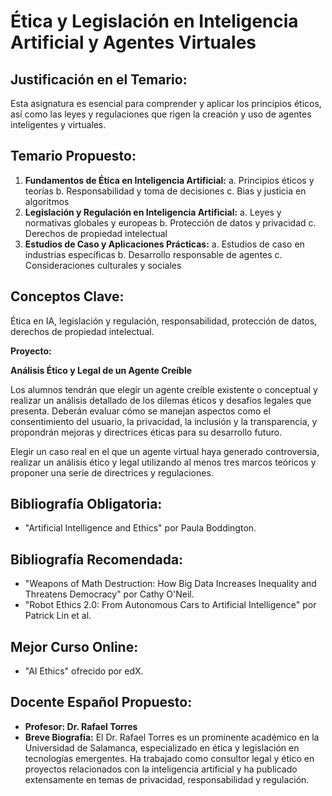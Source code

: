 # Ética y Legislación en Inteligencia Artificial y Agentes Virtuales

## Justificación en el Temario:

Esta asignatura es esencial para comprender y aplicar los principios éticos, así como las leyes y regulaciones que rigen la creación y uso de agentes inteligentes y virtuales.

## Temario Propuesto:

1. **Fundamentos de Ética en Inteligencia Artificial:**
a. Principios éticos y teorías
b. Responsabilidad y toma de decisiones
c. Bias y justicia en algoritmos
2. **Legislación y Regulación en Inteligencia Artificial:**
a. Leyes y normativas globales y europeas
b. Protección de datos y privacidad
c. Derechos de propiedad intelectual
3. **Estudios de Caso y Aplicaciones Prácticas:**
a. Estudios de caso en industrias específicas
b. Desarrollo responsable de agentes
c. Consideraciones culturales y sociales

## Conceptos Clave:

Ética en IA, legislación y regulación, responsabilidad, protección de datos, derechos de propiedad intelectual.

**Proyecto:** 

**Análisis Ético y Legal de un Agente Creíble**

Los alumnos tendrán que elegir un agente creíble existente o conceptual y realizar un análisis detallado de los dilemas éticos y desafíos legales que presenta. Deberán evaluar cómo se manejan aspectos como el consentimiento del usuario, la privacidad, la inclusión y la transparencia, y propondrán mejoras y directrices éticas para su desarrollo futuro.

Elegir un caso real en el que un agente virtual haya generado controversia, realizar un análisis ético y legal utilizando al menos tres marcos teóricos y proponer una serie de directrices y regulaciones.

## Bibliografía Obligatoria:

- "Artificial Intelligence and Ethics" por Paula Boddington.

## Bibliografía Recomendada:

- "Weapons of Math Destruction: How Big Data Increases Inequality and Threatens Democracy" por Cathy O'Neil.
- "Robot Ethics 2.0: From Autonomous Cars to Artificial Intelligence" por Patrick Lin et al.

## Mejor Curso Online:

- "AI Ethics" ofrecido por edX.

## Docente Español Propuesto:

- **Profesor: Dr. Rafael Torres**
- **Breve Biografía:** El Dr. Rafael Torres es un prominente académico en la Universidad de Salamanca, especializado en ética y legislación en tecnologías emergentes. Ha trabajado como consultor legal y ético en proyectos relacionados con la inteligencia artificial y ha publicado extensamente en temas de privacidad, responsabilidad y regulación.